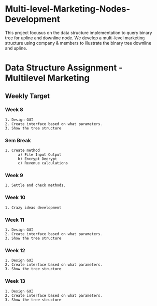 # Multi-level-Marketing-Nodes-Development
This project focusus on the data structure implementation to query binary tree for upline and downline node. We develop a multi-level marketing structure using company &amp; members to illustrate the binary tree downline and upline.
# Data Structure Assignment - Multilevel Marketing

## Weekly Target

### Week 8
>>
```
1. Design GUI
2. Create interface based on what parameters.
3. Show the tree structure
```

### Sem Break
>>
```
1. Create method
      a) File Input Output
      b) Encrypt Decrypt
      c) Revenue calculations
```
### Week 9
>>
```
1. Settle and check methods.
```
### Week 10
>>
```
1. Crazy ideas development
```
### Week 11
>>
```
1. Design GUI
2. Create interface based on what parameters.
3. Show the tree structure
```
### Week 12
>>
```
1. Design GUI
2. Create interface based on what parameters.
3. Show the tree structure
```
### Week 13
>>
```
1. Design GUI
2. Create interface based on what parameters.
3. Show the tree structure
```


